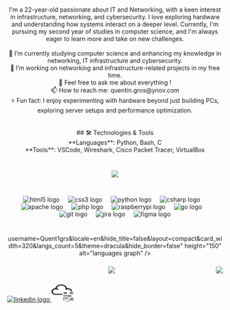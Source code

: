 <br clear="both">

<p align="center">I'm a 22-year-old passionate about IT and Networking, with a keen interest in infrastructure, networking, and cybersecurity. I love exploring hardware and understanding how systems interact on a deeper level. Currently, I'm pursuing my second year of studies in computer science, and I'm always eager to learn more and take on new challenges.<br><br>🌱 I’m currently studying computer science and enhancing my knowledge in networking, IT infrastructure and cybersecurity.<br>🔭 I’m working on networking and infrastructure-related projects in my free time.<br>💬 Feel free to ask me about everything !<br>📫 How to reach me: quentin.gros@ynov.com<br>⚡  Fun fact: I enjoy experimenting with hardware beyond just building PCs, exploring server setups and performance optimization.<br><br><br>## 🛠️ Technologies & Tools<br> **Languages**: Python, Bash, C<br> **Tools**: VSCode, Wireshark, Cisco Packet Tracer, VirtualBox</p>

###

<br clear="both">

<div align="center">
  <img height="116" src="https://media.giphy.com/media/xsE65jaPsUKUo/giphy.gif?cid=790b7611zbg4khethq6fn2uh7a7k5geveb1z17khlg18ztwe&ep=v1_gifs_search&rid=giphy.gif&ct=g"  />
</div>

###

<br clear="both">

<div align="center">
  <img src="https://cdn.jsdelivr.net/gh/devicons/devicon/icons/html5/html5-original.svg" height="30" alt="html5 logo"  />
  <img width="12" />
  <img src="https://cdn.jsdelivr.net/gh/devicons/devicon/icons/css3/css3-original.svg" height="30" alt="css3 logo"  />
  <img width="12" />
  <img src="https://cdn.jsdelivr.net/gh/devicons/devicon/icons/python/python-original.svg" height="30" alt="python logo"  />
  <img width="12" />
  <img src="https://cdn.jsdelivr.net/gh/devicons/devicon/icons/csharp/csharp-original.svg" height="30" alt="csharp logo"  />
  <img width="12" />
  <img src="https://cdn.jsdelivr.net/gh/devicons/devicon/icons/apache/apache-original.svg" height="30" alt="apache logo"  />
  <img width="12" />
  <img src="https://cdn.jsdelivr.net/gh/devicons/devicon/icons/php/php-original.svg" height="30" alt="php logo"  />
  <img width="12" />
  <img src="https://cdn.jsdelivr.net/gh/devicons/devicon/icons/raspberrypi/raspberrypi-original.svg" height="30" alt="raspberrypi logo"  />
  <img width="12" />
  <img src="https://cdn.jsdelivr.net/gh/devicons/devicon/icons/go/go-original.svg" height="30" alt="go logo"  />
  <img width="12" />
  <img src="https://cdn.jsdelivr.net/gh/devicons/devicon/icons/git/git-original.svg" height="30" alt="git logo"  />
  <img width="12" />
  <img src="https://cdn.jsdelivr.net/gh/devicons/devicon/icons/jira/jira-original.svg" height="30" alt="jira logo"  />
  <img width="12" />
  <img src="https://cdn.jsdelivr.net/gh/devicons/devicon/icons/figma/figma-original.svg" height="30" alt="figma logo"  />
</div>

###

<br clear="both">

<div align="center">
  username=Quent1grs&locale=en&hide_title=false&layout=compact&card_width=320&langs_count=5&theme=dracula&hide_border=false" height="150" alt="languages graph"  />
</div>

###
<img align="right" height="150" src="https://i.imgflip.com/65efzo.gif"  />



###

<div align="center">
  <img src="https://profile-counter.glitch.me/Quent1grs/count.svg?"  />
</div>

###

<div align="left">
  <a href="https://www.linkedin.com/in/quentin-gros-b08b0b2b8/" target="_blank">
    <img src="https://raw.githubusercontent.com/maurodesouza/profile-readme-generator/master/src/assets/icons/social/linkedin/default.svg" width="52" height="40" alt="linkedin logo"  />
  </a>
  <img src="https://raw.githubusercontent.com/maurodesouza/profile-readme-generator/master/src/assets/icons/social/tryhackme/default.svg" width="52" height="40" alt="tryhackme logo"/>
</div>

###



